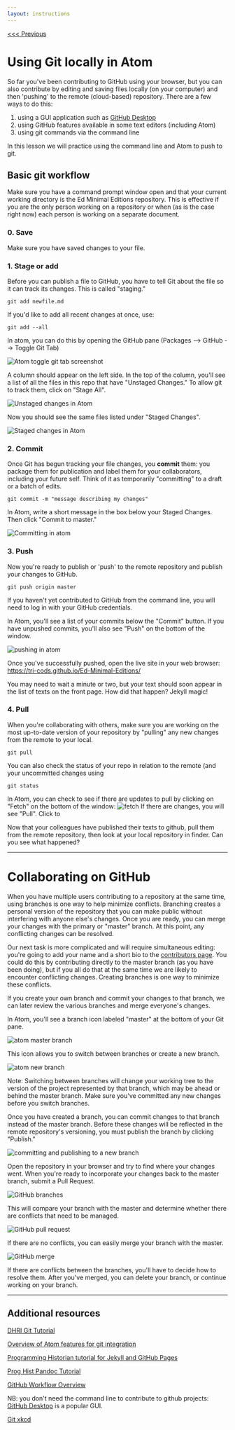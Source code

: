```yaml
---
layout: instructions
---
```


[<<< Previous](preparing-text.md)

# Using Git locally in Atom

So far you've been contributing to GitHub using your browser, but you can also contribute by editing and saving files locally (on your computer) and then 'pushing' to the remote (cloud-based) repository. There are a few ways to do this:

1. using a GUI application such as [GitHub Desktop](https://desktop.github.com/)
2. using GitHub features available in some text editors (including Atom)
3. using git commands via the command line

In this lesson we will practice using the command line and Atom to push to git.

## Basic git workflow

Make sure you have a command prompt window open and that your current working directory is the Ed Minimal Editions repository. This is effective if you are the only person working on a repository or when (as is the case right now) each person is working on a separate document.

### 0. Save

Make sure you have saved changes to your file.

### 1. Stage or add

Before you can publish a file to GitHub, you have to tell Git about the file so it can track its changes. This is called "staging."

`git add newfile.md`

 If you'd like to add all recent changes at once, use:

`git add --all`

In atom, you can do this by opening the GitHub pane (Packages --> GitHub --> Toggle Git Tab)

![Atom toggle git tab screenshot](/sections/git-tab.png)

A column should appear on the left side. In the top of the column, you'll see a list of all the files in this repo that have "Unstaged Changes." To allow git to track them, click on "Stage All".

![Unstaged changes in Atom](/sections/unstaged.png)

Now you should see the same files listed under "Staged Changes".

![Staged changes in Atom](/sections/staged.png)


### 2. Commit

Once Git has begun tracking your file changes, you **commit** them: you package them for publication and label them for your collaborators, including your future self. Think of it as temporarily "committing" to a draft or a batch of edits.

`git commit -m "message describing my changes"`

In Atom, write a short message in the box below your Staged Changes. Then click "Commit to master."

![Committing in atom](/sections/commit.png)

### 3. Push

Now you're ready to publish or 'push' to the remote repository and publish your changes to GitHub.

`git push origin master`

If you haven't yet contributed to GitHub from the command line, you will need to log in with your GitHub credentials.

In Atom, you'll see a list of your commits below the "Commit" button. If you have unpushed commits, you'll also see "Push" on the bottom of the window.

![pushing in atom](/sections/push.png)

Once you've successfully pushed, open the live site in your web browser: https://tri-cods.github.io/Ed-Minimal-Editions/

You may need to wait a minute or two, but your text should soon appear in the list of texts on the front page. How did that happen? Jekyll magic!

### 4. Pull

When you're collaborating with others, make sure you are working on the most up-to-date version of your repository by "pulling" any new changes from the remote to your local.

`git pull`

You can also check the status of your repo in relation to the remote (and your uncommitted changes using

`git status`

In Atom, you can check to see if there are updates to pull by clicking  on "Fetch" on the bottom of the window: ![fetch](/sections/fetch.png) If there are changes, you will see "Pull". Click to

Now that your colleagues have published their texts to github, pull them from the remote repository, then look at your local repository in finder. Can you see what happened?

---

# Collaborating on GitHub

When you have multiple users contributing to a repository at the same time, using branches is one way to help minimize conflicts. Branching creates a personal version of the repository that you can make public without interfering with anyone else's changes. Once you are ready, you can merge your changes with the primary or "master" branch. At this point, any conflicting changes can be resolved.

Our next task is more complicated and will require simultaneous editing: you're going to add your name and a short bio to the [contributors page](https://github.com/tri-cods/Ed-Minimal-Editions/blob/master/contributors.md). You could do this by contributing directly to the master branch (as you have been doing), but if you all do that at the same time we are likely to encounter conflicting changes. Creating branches is one way to minimize these conflicts.

If you create your own branch and commit your changes to that branch, we can later review the various branches and merge everyone's changes.

In Atom, you'll see a branch icon labeled "master" at the bottom of your Git pane.

![atom master branch](/sections/branch.png)

This icon allows you to switch between branches or create a new branch.

![atom new branch](/sections/new-branch.png)

Note: Switching between branches will change your working tree to the version of the project represented by that branch, which may be ahead or behind the master branch. Make sure you've committed any new changes before you switch branches.

Once you have created a branch, you can commit changes to that branch instead of the master branch. Before these changes will be reflected in the remote repository's versioning, you must publish the branch by clicking "Publish."

![committing and publishing to a new branch](publish-branch.png)

Open the repository in your browser and try to find where your changes went. When you're ready to incorporate your changes back to the master branch, submit a Pull Request.

![GitHub branches](github-branches.png)

This will compare your branch with the master and determine whether there are conflicts that need to be managed.

![GitHub pull request](pull-request.png)

If there are no conflicts, you can easily merge your branch with the master.

![GitHub merge](merge.png)

If there are conflicts between the branches, you'll have to decide how to resolve them. After you've merged, you can delete your branch, or continue working on your branch.

---

## Additional resources

[DHRI Git Tutorial](https://github.com/DHRI-Curriculum/git)

[Overview of Atom features for git integration](https://flight-manual.atom.io/using-atom/sections/version-control-in-atom/)

[Programming Historian tutorial for Jekyll and GitHub Pages](https://programminghistorian.org/en/lessons/building-static-sites-with-jekyll-github-pages)

[Prog Hist Pandoc Tutorial](https://programminghistorian.org/en/lessons/sustainable-authorship-in-plain-text-using-pandoc-and-markdown)

[GitHub Workflow Overview](https://guides.github.com/introduction/flow/)

NB: you don't need the command line to contribute to github projects: [GitHub Desktop](https://programminghistorian.org/en/lessons/getting-started-with-github-desktop) is a popular GUI.

[Git xkcd](https://xkcd.com/1597/)
